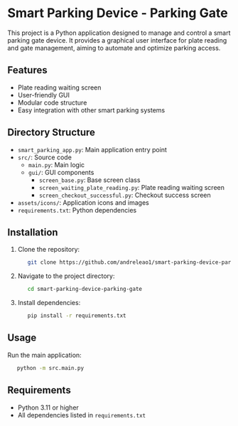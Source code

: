 # Smart Parking Device - Parking Gate

This project is a Python application designed to manage and control a smart parking gate device. It provides a graphical user interface for plate reading and gate management, aiming to automate and optimize parking access.

## Features

- Plate reading waiting screen
- User-friendly GUI
- Modular code structure
- Easy integration with other smart parking systems

## Directory Structure

- `smart_parking_app.py`: Main application entry point
- `src/`: Source code
  - `main.py`: Main logic
  - `gui/`: GUI components
    - `screen_base.py`: Base screen class
    - `screen_waiting_plate_reading.py`: Plate reading waiting screen
    - `screen_checkout_successful.py`: Checkout success screen
- `assets/icons/`: Application icons and images
- `requirements.txt`: Python dependencies

## Installation

1. Clone the repository:
    ```bash
       git clone https://github.com/andreleao1/smart-parking-device-parking-gate.git
    ```
2. Navigate to the project directory:
    ```bash
       cd smart-parking-device-parking-gate
    ```
3. Install dependencies:
    ```bash
       pip install -r requirements.txt
    ```
## Usage

Run the main application:
```bash
   python -m src.main.py
```
## Requirements

- Python 3.11 or higher
- All dependencies listed in `requirements.txt`
